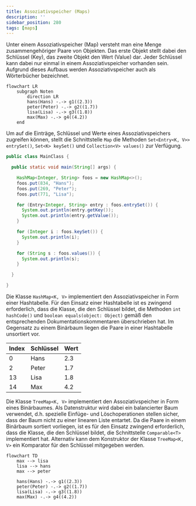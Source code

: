 ```yaml
---
title: Assoziativspeicher (Maps)
description: ''
sidebar_position: 280
tags: [maps]
---
```


Unter einem Assoziativspeicher (Map) versteht man eine Menge zusammengehöriger Paare von Objekten. Das erste Objekt stellt dabei den Schlüssel (Key), das zweite Objekt den Wert (Value) dar. Jeder Schlüssel kann dabei nur einmal in einem Assoziativspeicher
vorhanden sein. Aufgrund dieses Aufbaus werden Assoziativspeicher auch als Wörterbücher bezeichnet.

```mermaid
flowchart LR
    subgraph Noten
        direction LR
        hans(Hans) -.-> g1((2.3))
        peter(Peter) -.-> g2((1.7))
        lisa(Lisa) -.-> g3((1.8))
        max(Max) -.-> g4((4.2))
    end
```

Um auf die Einträge, Schlüssel und Werte eines Assoziativspeichers zugreifen können, stellt die Schnittstelle `Map` die Methoden `Set<Entry<K, V>> entrySet()`, `Set<K> keySet()` und `Collection<V> values()` zur Verfügung.

```java title="MainClass.java" showLineNumbers
public class MainClass {

  public static void main(String[] args) {

    HashMap<Integer, String> foos = new HashMap<>();
    foos.put(834, "Hans");
    foos.put(269, "Peter");
    foos.put(771, "Lisa");

    for (Entry<Integer, String> entry : foos.entrySet()) {
      System.out.println(entry.getKey());
      System.out.println(entry.getValue());
    }

    for (Integer i : foos.keySet()) {
      System.out.println(i);
    }

    for (String s : foos.values()) {
      System.out.println(s);
    }

  }

}
```

Die Klasse `HashMap<K, V>` implementiert den Assoziativspeicher in Form einer Hashtabelle. Für den Einsatz einer Hashtabelle ist es zwingend erforderlich, dass die Klasse, die den Schlüssel bildet, die Methoden `int hashCode()` und `boolean equals(object: Object)`
gemäß den entsprechenden Dokumentationskommentaren überschrieben hat. Im Gegensatz zu einem Binärbaum liegen die Paare in einer Hashtabelle unsortiert vor.

| Index | Schlüssel | Wert |
| ----- | --------- | ---- |
| 0     | Hans      | 2.3  |
| 2     | Peter     | 1.7  |
| 13    | Lisa      | 1.8  |
| 14    | Max       | 4.2  |

Die Klasse `TreeMap<K, V>` implementiert den Assoziativspeicher in Form eines Binärbaumes. Als Datenstruktur wird dabei ein balancierter Baum verwendet, d.h. spezielle Einfüge- und Löschoperationen stellen sicher, dass der Baum nicht zu einer linearen Liste
entartet. Da die Paare in einem Binärbaum sortiert vorliegen, ist es für den Einsatz zwingend erforderlich, dass die Klasse, die den Schlüssel bildet, die Schnittstelle `Comparable<T>` implementiert hat. Alternativ kann dem Konstruktor der Klasse `TreeMap<K, V>`
ein Komparator für den Schlüssel mitgegeben werden.

```mermaid
flowchart TD
    max --> lisa
    lisa --> hans
    max --> peter

    hans(Hans) -.-> g1((2.3))
    peter(Peter) -.-> g2((1.7))
    lisa(Lisa) -.-> g3((1.8))
    max(Max) -.-> g4((4.2))
```
